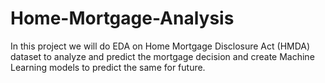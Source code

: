 # Home-Mortgage-Analysis
In this project we will do EDA on Home Mortgage Disclosure Act (HMDA) dataset to analyze and predict the mortgage decision and create Machine Learning models to predict the same for future.
